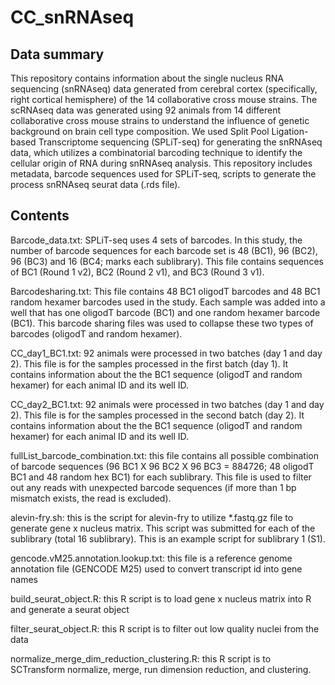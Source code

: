 # CC_snRNAseq

## Data summary
This repository contains information about the single nucleus RNA sequencing (snRNAseq) data generated from cerebral cortex (specifically, right cortical hemisphere) of the 14 collaborative cross mouse strains.
The scRNAseq data was generated using 92 animals from 14 different collaborative cross mouse strains to understand the influence of genetic background on brain cell type composition. We used Split Pool Ligation-based Transcriptome sequencing (SPLiT-seq) for generating the snRNAseq data, which utilizes a combinatorial barcoding technique to identify the cellular origin of RNA during snRNAseq analysis. This repository includes metadata, barcode sequences used for SPLiT-seq, scripts to generate the process snRNAseq seurat data (.rds file). 

## Contents
Barcode_data.txt: SPLiT-seq uses 4 sets of barcodes. In this study, the number of barcode sequences for each barcode set is 48 (BC1), 96 (BC2), 96 (BC3) and 16 (BC4; marks each sublibrary). This file contains sequences of BC1 (Round 1 v2), BC2 (Round 2 v1), and BC3 (Round 3 v1). 

Barcodesharing.txt: This file contains 48 BC1 oligodT barcodes and 48 BC1 random hexamer barcodes used in the study. Each sample was added into a well that has one oligodT barcode (BC1) and one random hexamer barcode (BC1). This barcode sharing files was used to collapse these two types of barcodes (oligodT and random hexamer).

CC_day1_BC1.txt: 92 animals were processed in two batches (day 1 and day 2). This file is for the samples processed in the first batch (day 1). It contains information about the the BC1 sequence (oligodT and random hexamer) for each animal ID and its well ID. 

CC_day2_BC1.txt: 92 animals were processed in two batches (day 1 and day 2). This file is for the samples processed in the second batch (day 2). It contains information about the the BC1 sequence (oligodT and random hexamer) for each animal ID and its well ID. 

fullList_barcode_combination.txt: this file contains all possible combination of barcode sequences (96 BC1 X 96 BC2 X 96 BC3 = 884726; 48 oligodT BC1 and 48 random hex BC1) for each sublibrary. This file is used to filter out any reads with unexpected barcode sequences (if more than 1 bp mismatch exists, the read is excluded). 

alevin-fry.sh: this is the script for alevin-fry to utilize *.fastq.gz file to generate gene x nucleus matrix. This script was submitted for each of the sublibrary (total 16 sublibrary). This is an example script for sublibrary 1 (S1). 

gencode.vM25.annotation.lookup.txt: this file is a reference genome annotation file (GENCODE M25) used to convert transcript id into gene names

build_seurat_object.R: this R script is to load gene x nucleus matrix into R and generate a seurat object

filter_seurat_object.R: this R script is to filter out low quality nuclei from the data

normalize_merge_dim_reduction_clustering.R: this R script is to SCTransform normalize, merge, run dimension reduction, and clustering. 



